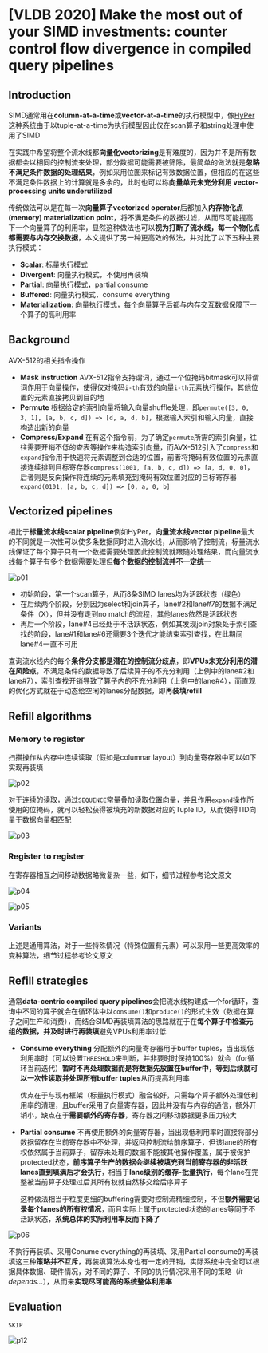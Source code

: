 # [VLDB 2020] Make the most out of your SIMD investments: counter control flow divergence in compiled query pipelines

## Introduction

SIMD通常用在**column-at-a-time**或**vector-at-a-time**的执行模型中，像[HyPer](Morsel.md)这种系统由于以tuple-at-a-time为执行模型因此仅在scan算子和string处理中使用了SIMD

在实践中希望将整个流水线都**向量化vectorizing**是有难度的，因为并不是所有数据都会以相同的控制流来处理，部分数据可能需要被筛除，最简单的做法就是**忽略不满足条件数据的处理结果**，例如采用位图来标记有效数据位置，但相应的在这些不满足条件数据上的计算就是多余的，此时也可以称**向量单元未充分利用 vector-processing units underutilized**

传统做法可以是在每一次**向量算子vectorized operator**后都加入**内存物化点 (memory) materialization point**，将不满足条件的数据过滤，从而尽可能提高下一个向量算子的利用率，显然这种做法也可以**视为打断了流水线，每一个物化点都需要与内存交换数据**，本文提供了另一种更高效的做法，并对比了以下五种主要执行模式：

- **Scalar**: 标量执行模式
- **Divergent**: 向量执行模式，不使用再装填
- **Partial**: 向量执行模式，partial consume
- **Buffered**: 向量执行模式，consume everything
- **Materialization**: 向量执行模式，每个向量算子后都与内存交互数据保障下一个算子的高利用率

## Background

AVX-512的相关指令操作

- **Mask instruction**
  AVX-512指令支持谓词，通过一个位掩码bitmask可以将谓词作用于向量操作，使得仅对掩码`i-th`有效的向量`i-th`元素执行操作，其他位置的元素直接拷贝到目的地
- **Permute**
  根据给定的索引向量将输入向量shuffle处理，即`permute([3, 0, 3, 1], [a, b, c, d]) => [d, a, d, b]`，根据输入索引和输入向量，直接构造出新的向量
- **Compress/Expand**
  在有这个指令前，为了确定`permute`所需的索引向量，往往需要开销不低的查表等操作来构造索引向量，而AVX-512引入了`compress`和`expand`指令用于快速将元素调整到合适的位置，前者将掩码有效位置的元素直接连续排到目标寄存器`compress(1001, [a, b, c, d]) => [a, d, 0, 0]`，后者则是反向操作将连续的元素填充到掩码有效位置对应的目标寄存器`expand(0101, [a, b, c, d]) => [0, a, 0, b]`

## Vectorized pipelines

相比于**标量流水线scalar pipeline**例如HyPer，**向量流水线vector pipeline**最大的不同就是一次性可以使多条数据同时进入流水线，从而影响了控制流，标量流水线保证了每个算子只有一个数据需要处理因此控制流就跟随处理结果，而向量流水线每个算子有多个数据需要处理但**每个数据的控制流并不一定统一**

![p01](images/simd01.png)

- 初始阶段，第一个scan算子，从而8条SIMD lanes均为活跃状态（绿色）
- 在后续两个阶段，分别因为select和join算子，lane#2和lane#7的数据不满足条件（X），但并没有走到no match的流程，其他lanes依然是活跃状态
- 再后一个阶段，lane#4已经处于不活跃状态，例如其发现join对象处于索引查找的阶段，lane#1和lane#6还需要3个迭代才能结束索引查找，在此期间lane#4一直不可用

查询流水线内的每个**条件分支都是潜在的控制流分歧点**，即**VPUs未充分利用的潜在风险点**，不满足条件的数据导致了后续算子的不充分利用（上例中的lane#2和lane#7），索引查找开销导致了算子内的不充分利用（上例中的lane#4），而直观的优化方式就在于动态给空闲的lanes分配数据，即**再装填refill**

## Refill algorithms

### Memory to register

扫描操作从内存中连续读取（假如是columnar layout）到向量寄存器中可以如下实现再装填

![p02](images/simd02.png)

对于连续的读取，通过`SEQUENCE`常量叠加读取位置向量，并且作用`expand`操作所使用的位掩码，就可以轻松获得被填充的新数据对应的Tuple ID，从而使得TID向量于数据向量相匹配

![p03](images/simd03.png)

### Register to register

在寄存器相互之间移动数据略微复杂一些，如下，细节过程参考论文原文

![p04](images/simd04.png)

![p05](images/simd05.png)

### Variants

上述是通用算法，对于一些特殊情况（特殊位置有元素）可以采用一些更高效率的变种算法，细节过程参考论文原文

## Refill strategies

通常**data-centric compiled query pipelines**会把流水线构建成一个for循环，查询中不同的算子就会在循环体中以`consume()`和`produce()`的形式生效（数据在算子之间生产和消费），而结合SIMD再装填算法的思路就在于在**每个算子中检查元组的数据，并及时进行再装填**避免VPUs利用率过低

- **Consume everything**
  分配额外的向量寄存器用于buffer tuples，当出现低利用率时（可以设置`THRESHOLD`来判断，并非要时时保持100%）就会（for循环当前迭代）**暂时不再处理数据而是将数据先放置在buffer中，等到后续就可以一次性读取并处理所有buffer tuples**从而提高利用率

  优点在于与现有框架（标量执行模式）融合较好，只需每个算子额外处理低利用率的清理，且buffer采用了向量寄存器，因此并没有与内存的通信，额外开销小，缺点在于**需要额外的寄存器**，寄存器之间移动数据更多压力较大
- **Partial consume**
  不再使用额外的向量寄存器，当出现低利用率时直接将部分数据留存在当前寄存器中不处理，并返回控制流给前序算子，但该lane的所有权依然属于当前算子，留存未处理的数据不能被其他操作覆盖，属于被保护protected状态，**前序算子生产的数据会继续被填充到当前寄存器的非活跃lanes直到填满后才会执行**，相当于**lane级别的缓存-批量执行**，每个lane在完整被当前算子处理过后其所有权就自然移交给后序算子

  这种做法相当于粒度更细的buffering需要对控制流精细控制，不但**额外需要记录每个lanes的所有权情况**，而且实际上属于protected状态的lanes等同于不活跃状态，**系统总体的实际利用率反而下降了**

![p06](images/simd06.png)

不执行再装填、采用Conume everything的再装填、采用Partial consume的再装填这三种**策略并不互斥**，再装填算法本身也有一定的开销，实际系统中完全可以根据具体数据、硬件情况，对不同的算子、不同的执行情况采用不同的策略（*it depends...*），从而来**实现尽可能高的系统整体利用率**

## Evaluation

`SKIP`

![p12](images/simd12.png)
